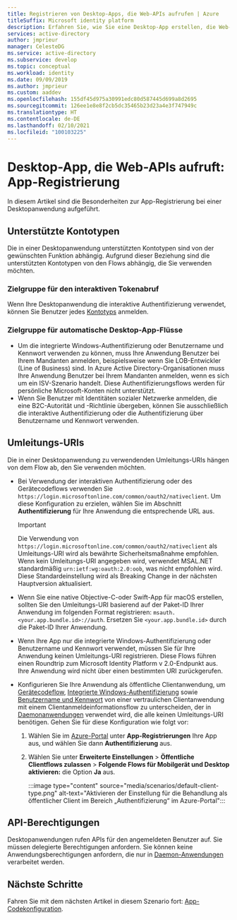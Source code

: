 ```yaml
---
title: Registrieren von Desktop-Apps, die Web-APIs aufrufen | Azure
titleSuffix: Microsoft identity platform
description: Erfahren Sie, wie Sie eine Desktop-App erstellen, die Web-APIs aufruft (App-Registrierung)
services: active-directory
author: jmprieur
manager: CelesteDG
ms.service: active-directory
ms.subservice: develop
ms.topic: conceptual
ms.workload: identity
ms.date: 09/09/2019
ms.author: jmprieur
ms.custom: aaddev
ms.openlocfilehash: 155df45d975a30991edc80d587445d699a8d2695
ms.sourcegitcommit: 126ee1e8e8f2cb5dc35465b23d23a4e3f747949c
ms.translationtype: HT
ms.contentlocale: de-DE
ms.lasthandoff: 02/10/2021
ms.locfileid: "100103225"
---
```

# <a name="desktop-app-that-calls-web-apis-app-registration"></a>Desktop-App, die Web-APIs aufruft: App-Registrierung

In diesem Artikel sind die Besonderheiten zur App-Registrierung bei einer Desktopanwendung aufgeführt.

## <a name="supported-account-types"></a>Unterstützte Kontotypen

Die in einer Desktopanwendung unterstützten Kontotypen sind von der gewünschten Funktion abhängig. Aufgrund dieser Beziehung sind die unterstützten Kontotypen von den Flows abhängig, die Sie verwenden möchten.

### <a name="audience-for-interactive-token-acquisition"></a>Zielgruppe für den interaktiven Tokenabruf

Wenn Ihre Desktopanwendung die interaktive Authentifizierung verwendet, können Sie Benutzer jedes [Kontotyps](quickstart-register-app.md) anmelden.

### <a name="audience-for-desktop-app-silent-flows"></a>Zielgruppe für automatische Desktop-App-Flüsse

- Um die integrierte Windows-Authentifizierung oder Benutzername und Kennwort verwenden zu können, muss Ihre Anwendung Benutzer bei Ihrem Mandanten anmelden, beispielsweise wenn Sie LOB-Entwickler (Line of Business) sind. In Azure Active Directory-Organisationen muss Ihre Anwendung Benutzer bei Ihrem Mandanten anmelden, wenn es sich um ein ISV-Szenario handelt. Diese Authentifizierungsflows werden für persönliche Microsoft-Konten nicht unterstützt.
- Wenn Sie Benutzer mit Identitäten sozialer Netzwerke anmelden, die eine B2C-Autorität und -Richtlinie übergeben, können Sie ausschließlich die interaktive Authentifizierung oder die Authentifizierung über Benutzername und Kennwort verwenden.

## <a name="redirect-uris"></a>Umleitungs-URIs

Die in einer Desktopanwendung zu verwendenden Umleitungs-URIs hängen von dem Flow ab, den Sie verwenden möchten.

- Bei Verwendung der interaktiven Authentifizierung oder des Gerätecodeflows verwenden Sie `https://login.microsoftonline.com/common/oauth2/nativeclient`. Um diese Konfiguration zu erzielen, wählen Sie im Abschnitt **Authentifizierung** für Ihre Anwendung die entsprechende URL aus.

  > [!IMPORTANT]
  > Die Verwendung von `https://login.microsoftonline.com/common/oauth2/nativeclient` als Umleitungs-URI wird als bewährte Sicherheitsmaßnahme empfohlen.  Wenn kein Umleitungs-URI angegeben wird, verwendet MSAL.NET standardmäßig `urn:ietf:wg:oauth:2.0:oob`, was nicht empfohlen wird.  Diese Standardeinstellung wird als Breaking Change in der nächsten Hauptversion aktualisiert.

- Wenn Sie eine native Objective-C-oder Swift-App für macOS erstellen, sollten Sie den Umleitungs-URI basierend auf der Paket-ID Ihrer Anwendung im folgenden Format registrieren: `msauth.<your.app.bundle.id>://auth`. Ersetzen Sie `<your.app.bundle.id>` durch die Paket-ID Ihrer Anwendung.
- Wenn Ihre App nur die integrierte Windows-Authentifizierung oder Benutzername und Kennwort verwendet, müssen Sie für Ihre Anwendung keinen Umleitungs-URI registrieren. Diese Flows führen einen Roundtrip zum Microsoft Identity Platform v 2.0-Endpunkt aus. Ihre Anwendung wird nicht über einen bestimmten URI zurückgerufen.
- Konfigurieren Sie Ihre Anwendung als öffentliche Clientanwendung, um [Gerätecodeflow](scenario-desktop-acquire-token.md#device-code-flow), [Integrierte Windows-Authentifizierung](scenario-desktop-acquire-token.md#integrated-windows-authentication) sowie [Benutzername und Kennwort](scenario-desktop-acquire-token.md#username-and-password) von einer vertraulichen Clientanwendung mit einem Clientanmeldeinformationsflow zu unterscheiden, der in [Daemonanwendungen](scenario-daemon-overview.md) verwendet wird, die alle keinen Umleitungs-URI benötigen. Gehen Sie für diese Konfiguration wie folgt vor:

    1. Wählen Sie im <a href="https://portal.azure.com/" target="_blank">Azure-Portal</a> unter **App-Registrierungen** Ihre App aus, und wählen Sie dann **Authentifizierung** aus.
    1. Wählen Sie unter **Erweiterte Einstellungen** > **Öffentliche Clientflows zulassen** > **Folgende Flows für Mobilgerät und Desktop aktivieren:** die Option **Ja** aus.

        :::image type="content" source="media/scenarios/default-client-type.png" alt-text="Aktivieren der Einstellung für die Behandlung als öffentlicher Client im Bereich „Authentifizierung“ im Azure-Portal":::

## <a name="api-permissions"></a>API-Berechtigungen

Desktopanwendungen rufen APIs für den angemeldeten Benutzer auf. Sie müssen delegierte Berechtigungen anfordern. Sie können keine Anwendungsberechtigungen anfordern, die nur in [Daemon-Anwendungen](scenario-daemon-overview.md) verarbeitet werden.

## <a name="next-steps"></a>Nächste Schritte

Fahren Sie mit dem nächsten Artikel in diesem Szenario fort: [App-Codekonfiguration](scenario-desktop-app-configuration.md).

